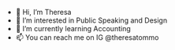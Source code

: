 - 👋 Hi, I’m Theresa
- 👀 I’m interested in Public Speaking and Design
- 🌱 I’m currently learning Accounting
- 📫 You can reach me on IG @theresatommo

<!---
theresatommo/theresatommo is a ✨ special ✨ repository because its `README.md` (this file) appears on your GitHub profile.
You can click the Preview link to take a look at your changes.
--->
